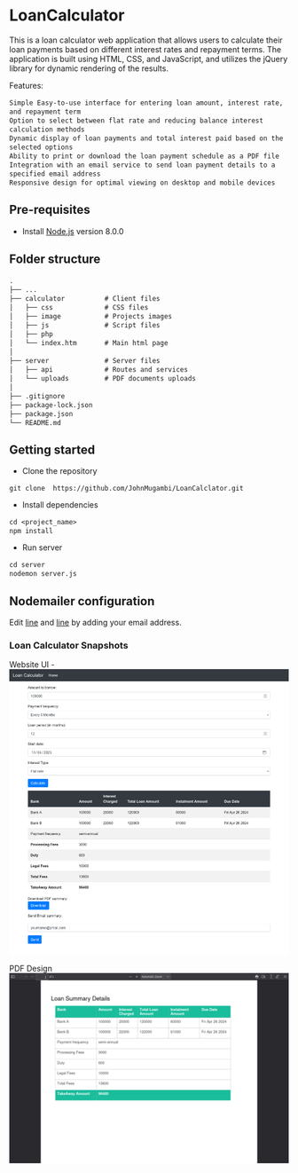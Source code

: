 # LoanCalculator

This is a loan calculator web application that allows users to calculate their loan payments based on different interest rates and repayment terms. The application is built using HTML, CSS, and JavaScript, and utilizes the jQuery library for dynamic rendering of the results.

Features:

    Simple Easy-to-use interface for entering loan amount, interest rate, and repayment term
    Option to select between flat rate and reducing balance interest calculation methods
    Dynamic display of loan payments and total interest paid based on the selected options
    Ability to print or download the loan payment schedule as a PDF file
    Integration with an email service to send loan payment details to a specified email address
    Responsive design for optimal viewing on desktop and mobile devices

## Pre-requisites

- Install [Node.js](https://nodejs.org/en/) version 8.0.0

## Folder structure

    .
    ├── ...
    ├── calculator          # Client files
    │   ├── css             # CSS files
    │   ├── image           # Projects images
    │   ├── js              # Script files
    │   ├── php
    │   └── index.htm       # Main html page
    │
    ├── server              # Server files
    │   ├── api             # Routes and services
    │   └── uploads         # PDF documents uploads
    │
    ├── .gitignore
    ├── package-lock.json
    ├── package.json
    └── README.md

## Getting started

- Clone the repository

```
git clone  https://github.com/JohnMugambi/LoanCalclator.git
```

- Install dependencies

```
cd <project_name>
npm install
```

- Run server

```
cd server
nodemon server.js
```

## Nodemailer configuration

Edit [line](https://github.com/JohnMugambi/LoanCalculator/blob/9879d5b9b86987e20f8f3c39ec7afdd271dc2451/server/api/index.js#L81) and [line](https://github.com/JohnMugambi/LoanCalculator/blob/9879d5b9b86987e20f8f3c39ec7afdd271dc2451/server/api/index.js#L88) by adding your email address.

### Loan Calculator Snapshots

Website UI -
![UI snapshot](/calculator/images/ui-snap.png)

PDF Design
![PDF snapshot](/calculator/images/pdf-snap.png)
